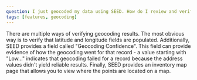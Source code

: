 ```yaml
---
question: I just geocoded my data using SEED. How do I review and verify the results?
tags: [features, geocoding]
---
```


There are multiple ways of verifying geocoding results. The most obvious way is to verify that latitude and longitude fields are populated. Additionally, SEED provides a field called "Geocoding Confidence". This field can provide evidence of how the geocoding went for that record - a value starting with "Low..." indicates that geocoding failed for a record because the address values didn't yield reliable results. Finally, SEED provides an inventory map page that allows you to view where the points are located on a map.
